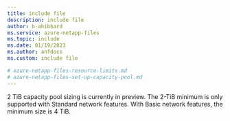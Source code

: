 ```yaml
---
title: include file
description: include file
author: b-ahibbard
ms.service: azure-netapp-files
ms.topic: include
ms.date: 01/19/2023
ms.author: anfdocs
ms.custom: include file

# azure-netapp-files-resource-limits.md
# azure-netapp-files-set-up-capacity-pool.md
---
```


2 TiB capacity pool sizing is currently in preview. The 2-TiB minimum is only supported with Standard network features. With Basic network features, the minimum size is 4 TiB.
